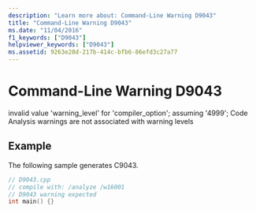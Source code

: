 ```yaml
---
description: "Learn more about: Command-Line Warning D9043"
title: "Command-Line Warning D9043"
ms.date: "11/04/2016"
f1_keywords: ["D9043"]
helpviewer_keywords: ["D9043"]
ms.assetid: 9263e28d-217b-414c-bfb6-86efd3c27a77
---
```

# Command-Line Warning D9043

invalid value 'warning_level' for 'compiler_option'; assuming '4999'; Code Analysis warnings are not associated with warning levels

## Example

The following sample generates C9043.

```cpp
// D9043.cpp
// compile with: /analyze /w16001
// D9043 warning expected
int main() {}
```
